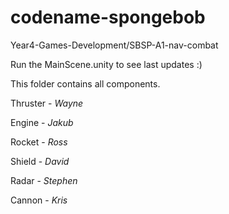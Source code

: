 # codename-spongebob
Year4-Games-Development/SBSP-A1-nav-combat

Run the MainScene.unity to see last updates :)

This folder contains all components.

Thruster - *Wayne*

Engine - *Jakub*

Rocket - *Ross*

Shield - *David*

Radar - *Stephen*

Cannon - *Kris*

